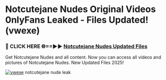 # Notcutejane Nudes Original Videos 0nlyFans Leaked - Files Updated! (vwexe)

<h3>🔴 CLICK HERE 🌐==►► <a href="https://tinyurl.com/yc6ubb5a" rel="nofollow">Notcutejane Nudes Updated Files</a></h3>

Get Notcutejane Nudes and all content. Now you can access all videos and pictures of Notcutejane Nudes. New Updated Files 2025!

[![vwexe](https://i.imgur.com/7eu0CRL.gif)](https://tinyurl.com/yc6ubb5a)
notcutejane nude leak
